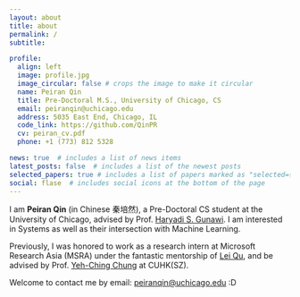 ```yaml
---
layout: about
title: about
permalink: /
subtitle:

profile:
  align: left
  image: profile.jpg
  image_circular: false # crops the image to make it circular
  name: Peiran Qin
  title: Pre-Doctoral M.S., University of Chicago, CS
  email: peiranqin@uchicago.edu
  address: 5035 East End, Chicago, IL
  code_link: https://github.com/QinPR
  cv: peiran_cv.pdf
  phone: +1 (773) 812 5328

news: true  # includes a list of news items
latest_posts: false  # includes a list of the newest posts
selected_papers: true # includes a list of papers marked as "selected={true}"
social: flase  # includes social icons at the bottom of the page
---
```


I am **Peiran Qin** (in Chinese 秦培然), a Pre-Doctoral CS student at the University of Chicago, advised by Prof. [Haryadi S. Gunawi](http://people.cs.uchicago.edu/~haryadi/). I am interested in Systems as well as their intersection with Machine Learning.  

Previously, I was honored to work as a research intern at Microsoft Research Asia (MSRA) under the fantastic mentorship of [Lei Qu](https://www.microsoft.com/en-us/research/people/lequ/), and be advised by Prof. [Yeh-Ching Chung](http://www.cs.nthu.edu.tw/~ychung/) at CUHK(SZ). 

Welcome to contact me by email: [peiranqin@uchicago.edu](peiranqin@uchicago.edu) :D

